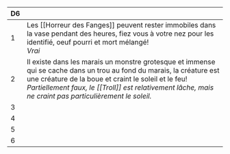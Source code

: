 
| D6  |                                                                                                                                                                                                                                                                                         |
| --- | --------------------------------------------------------------------------------------------------------------------------------------------------------------------------------------------------------------------------------------------------------------------------------------- |
| 1   | Les [[Horreur des Fanges]] peuvent rester immobiles dans la vase pendant des heures, fiez vous à votre nez pour les identifié, oeuf pourri et mort mélangé!<br>*Vrai*                                                                                                                   |
| 2   | Il existe dans les marais un monstre grotesque et immense qui se cache dans un trou au fond du marais, la créature est une créature de la boue et craint le soleil et le feu! *Partiellement faux, le [[Troll]] est relativement lâche, mais ne craint pas particulièrement le soleil.* |
| 3   |                                                                                                                                                                                                                                                                                         |
| 4   |                                                                                                                                                                                                                                                                                         |
| 5   |                                                                                                                                                                                                                                                                                         |
| 6   |                                                                                                                                                                                                                                                                                         |

